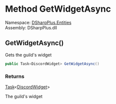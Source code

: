 # Method GetWidgetAsync

Namespace: [DSharpPlus.Entities](DSharpPlus.Entities.md)  
Assembly: DSharpPlus.dll

## <a id="DSharpPlus_Entities_DiscordGuild_GetWidgetAsync"></a>GetWidgetAsync\(\)

Gets the guild's widget

```csharp
public Task<DiscordWidget> GetWidgetAsync()
```

### Returns

[Task](https://learn.microsoft.com/dotnet/api/system.threading.tasks.task\-1)<[DiscordWidget](DSharpPlus.Entities.DiscordWidget.md)\>

The guild's widget

